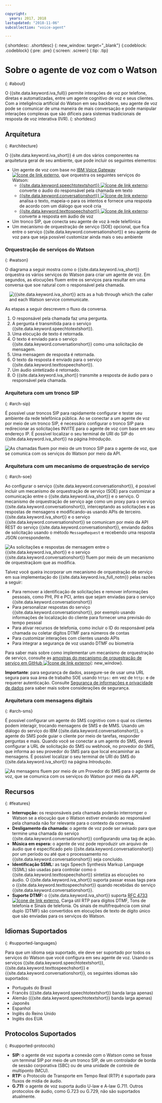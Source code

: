 ```yaml
---

copyright:
  years: 2017, 2018
lastupdated: "2018-11-06"
subcollection: "voice-agent"

---
```


{:shortdesc: .shortdesc}
{: new_window: target="_blank"}
{:codeblock: .codeblock}
{:pre: .pre}
{:screen: .screen}
{:tip: .tip}

# Sobre o agente de voz com o Watson
{: #about}

O {{site.data.keyword.iva_full}} permite interações de voz por telefone, diretas e automatizadas, entre um agente cognitivo de voz e seus clientes. Com a inteligência artificial do Watson em seu backbone, seu agente de voz pode se comunicar de uma maneira de mais conversação e pode manipular interações complexas que são difíceis para sistemas tradicionais de resposta de voz interativa (IVR).
{: shortdesc}

## Arquitetura
{: #architecture}

O {{site.data.keyword.iva_short}} é um dos vários componentes na arquitetura geral de seu ambiente, que pode incluir os seguintes elementos:

* Um agente de voz com base no [IBM Voice Gateway ![Ícone de link externo](../../icons/launch-glyph.svg "Ícone de link externo")](https://www.ibm.com/support/knowledgecenter/SS4U29/), que orquestra os seguintes serviços do Watson:
  * [{{site.data.keyword.speechtotextshort}} ![Ícone de link externo](../../icons/launch-glyph.svg "Ícone de link externo")](/docs/services/speech-to-text?topic=speech-to-text-about): converte o áudio do responsável pela chamada em texto
  * [{{site.data.keyword.conversationshort}} ![Ícone de link externo](../../icons/launch-glyph.svg "Ícone de link externo")](/docs/services/assistant?topic=assistant-index#index): analisa o texto, mapeia-o para os intentos e fornece uma resposta de acordo com um diálogo que você cria
  * [{{site.data.keyword.texttospeechshort}} ![Ícone de link externo](../../icons/launch-glyph.svg "Ícone de link externo")](/docs/services/text-to-speech?topic=text-to-speech-about): converte a resposta em áudio de voz
* Um tronco SIP, que conecta seu agente de voz à rede telefônica
* Um mecanismo de orquestração de serviço (SOE) opcional, que fica entre o serviço {{site.data.keyword.conversationshort}} e seu agente de voz para que seja possível customizar ainda mais o seu ambiente

### Orquestração de serviços do Watson
{: #watson}

O diagrama a seguir mostra como o {{site.data.keyword.iva_short}} orquestra os vários serviços do Watson para criar um agente de voz. Em segundos, as elocuções fluem entre os serviços para resultar em uma conversa que soe natural com o responsável pela chamada.

<div style="float: right; padding-left: 1em; padding-bottom: 1em">
<img src="images/conversation-flow.png" alt="{{site.data.keyword.iva_short}} acts as a hub through which the caller and each Watson service communicate."/></div>

As etapas a seguir descrevem o fluxo da conversa.

1. O responsável pela chamada faz uma pergunta.
1. A pergunta é transmitida para o serviço {{site.data.keyword.speechtotextshort}}.
1. Uma elocução de texto é retornada.
1. O texto é enviado para o serviço {{site.data.keyword.conversationshort}} como uma solicitação de mensagem.
1. Uma mensagem de resposta é retornada.
1. O texto da resposta é enviado para o serviço {{site.data.keyword.texttospeechshort}}.
1. Um áudio sintetizado é retornado.
1. O {{site.data.keyword.iva_short}} transmite a resposta de áudio para o responsável pela chamada.

### Arquitetura com um tronco SIP
{: #arch-sip}

É possível usar troncos SIP para rapidamente configurar e testar seu ambiente da rede telefônica pública. Ao se conectar a um agente de voz por meio de um tronco SIP, é necessário configurar o tronco SIP para redirecionar as solicitações INVITE para o agente de voz com base em seu endereço IP. É possível localizar o seu terminal de URI do SIP do {{site.data.keyword.iva_short}} na página _Introdução_.

![As chamadas fluem por meio de um tronco SIP para o agente de voz, que se comunica com os serviços do Watson por meio da API.](images/arch-sip.png)

### Arquitetura com um mecanismo de orquestração de serviço
{: #arch-soe}

Ao configurar o serviço {{site.data.keyword.conversationshort}}, é possível incluir um mecanismo de
orquestração de serviço (SOE) para customizar a comunicação entre o {{site.data.keyword.iva_short}} e o serviço. O mecanismo
de orquestração de serviço age como um proxy para o serviço {{site.data.keyword.conversationshort}}, interceptando as solicitações e as respostas de mensagens e modificando-as usando APIs de terceiro. {{site.data.keyword.iva_short}} e o serviço {{site.data.keyword.conversationshort}} se comunicam por meio da API REST do serviço {{site.data.keyword.conversationshort}}, enviando dados de solicitação usando o método `MessageRequest` e recebendo uma resposta JSON correspondente.

![As solicitações e respostas de mensagem entre o {{site.data.keyword.iva_short}} e o serviço {{site.data.keyword.conversationshort}} fluem por meio de um mecanismo de orquestraçãom que as modifica.](images/arch-soe.png)

Talvez você queira incorporar um mecanismo de orquestração de serviço em sua implementação do {{site.data.keyword.iva_full_notm}} pelas razões a seguir:

* Para remover a identificação de solicitações e remover informações pessoais, como PHI, PII e PCI, antes que sejam enviadas
para o serviço {{site.data.keyword.conversationshort}}
* Para personalizar respostas do serviço {{site.data.keyword.conversationshort}}, por exemplo usando informações de localização do cliente para fornecer uma previsão do tempo pessoal
* Para ativar recursos de telefonia, como incluir o ID do responsável pela chamada ou coletar dígitos DTMF para números de contas
* Para customizar interações com clientes usando APIs
* Para integrar a segurança de voz usando DTMF ou biometria

Para saber mais sobre como implementar um mecanismo de orquestração de serviço, consulte as [amostras do mecanismo de orquestração de serviço em GitHub ![Ícone de link externo](../../icons/launch-glyph.svg "Ícone de link externo")](https://github.com/WASdev/sample.voice.gateway/tree/master/soe){: new_window}.

**Importante**: para segurança de dados, assegure-se de usar uma URL segura para sua área de trabalho SOE usando `https:` em vez de `http:` e de requerer autenticação. Consulte [Segurança de informações e privacidade de dados](/docs/services/voice-agent?topic=voice-agent-infosec) para saber mais sobre considerações de segurança.

### Arquitetura com mensagens digitais
{: #arch-sms}

É possível configurar um agente do SMS cognitivo com o qual os clientes podem interagir, trocando mensagens de SMS e de MMS. Usando um diálogo do serviço do IBM {{site.data.keyword.conversationshort}}, o agente do SMS pode guiar o cliente por meio de tarefas, responder perguntas e mais. Quando você se conectar a um agente do SMS, deverá configurar a URL de solicitação do SMS ou webhook, no provedor do SMS, que informa ao seu provedor do SMS para que local encaminhar as mensagens. É possível localizar o seu terminal de URI do SMS do {{site.data.keyword.iva_short}} na página _Introdução_.

![As mensagens fluem por meio de um Provedor do SMS para o agente de voz, que se comunica com os serviços do Watson por meio da API.](images/arch-sms-mms.png)

## Recursos
{: #features}

* **Interrupção:** os responsáveis pela chamada poderão interromper o Watson se a elocução que o Watson estiver enviando ao responsável pela chamada não for relevante para o contexto da conversa.
* **Desligamento da chamada:** o agente de voz pode ser avisado para que termine uma chamada do serviço {{site.data.keyword.conversationshort}} configurando uma tag de ação.
* **Música em espera:** o agente de voz pode reproduzir um arquivo de áudio que é especificado pelo
{{site.data.keyword.conversationshort}} por um período ou até que o processamento no
{{site.data.keyword.conversationshort}} seja concluído.
* **Identificação SSML:** as tags Speech Synthesis Markup Language (SSML) são usadas para controlar como o {{site.data.keyword.texttospeechshort}} sintetiza as elocuções no áudio. O {{site.data.keyword.iva_short}} suporta passar essas tags para o {{site.data.keyword.texttospeechshort}} quando recebidas do serviço {{site.data.keyword.conversationshort}}.
* **Suporte DTMF:** o {{site.data.keyword.iva_short}} suporta [RFC 4733 ![Ícone de link externo](../../icons/launch-glyph.svg "Ícone de link externo")](https://tools.ietf.org/html/rfc4733), Carga útil RTP para dígitos DTMF, Tons de telefonia e Sinais de telefonia. Os sinais de multifrequência com sinal duplo (DTMF) são convertidos em elocuções de texto de dígito único que são enviadas para os serviços do Watson.

## Idiomas Suportados
{: #supported-languages}

Para que um idioma seja suportado, ele deve ser suportado por todos os serviços do Watson que você configura em seu agente de voz. Usando os serviços {{site.data.keyword.speechtotextshort}}, {{site.data.keyword.texttospeechshort}} e {{site.data.keyword.conversationshort}}, os seguintes idiomas são suportados:

* Português do Brasil
* Francês ({{site.data.keyword.speechtotextshort}} banda larga apenas)
* Alemão ({{site.data.keyword.speechtotextshort}} banda larga apenas)
* Japonês
* Espanhol
* Inglês do Reino Unido
* Inglês dos EUA

## Protocolos Suportados
{: #supported-protocols}

* **SIP:** o agente de voz suporta a conexão com o Watson como se fosse um terminal SIP por meio de um tronco SIP, de um controlador de borda de sessão corporativa (SBC) ou de uma unidade de controle de multiponto (MCU).
* **RTP:** o Protocolo de Transporte em Tempo Real (RTP) é suportado para fluxos de mídia de áudio.
* **G.711:** o agente de voz suporta áudio U-law e A-law G.711. Outros protocolos de áudio, como G.723 ou G.729, não são suportados atualmente.
